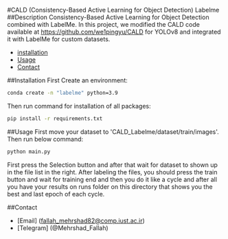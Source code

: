 #CALD (Consistency-Based Active Learning for Object Detection) Labelme
##Description
Consistency-Based Active Learning for Object Detection combined with LabelMe. In this project, we modified the CALD code available at https://github.com/we1pingyu/CALD for YOLOv8 and integrated it with LabelMe for custom datasets.

- [installation](#installation)
- [Usage](#usage)
- [Contact](#Contact)

##Installation
First Create an environment:
```bash
conda create -n "labelme" python=3.9
```
Then run command for installation of all packages:
```bash
pip install -r requirements.txt
```

##Usage
First move your dataset to 'CALD_Labelme/dataset/train/images'.
Then run below command:
```bash
python main.py
```
First press the Selection button and after that wait for dataset to shown up in the file list in the right. After labeling the files, you should press the train button and wait for training end and then you do it like a cycle and after all you have your results on runs folder on this directory that shows you the best and last epoch of each cycle.

##Contact 
- [Email] (fallah_mehrshad82@comp.iust.ac.ir)
- [Telegram] (@Mehrshad_Fallah)
